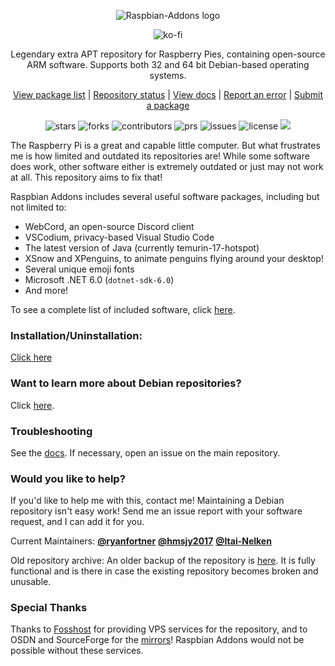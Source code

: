<p align="center">
    <img src="https://raspbian-addons.org/raspbian-addons/icons/logo-square.png" alt="Raspbian-Addons logo">
</p>

<p align="center">
    <img src="https://ko-fi.com/img/githubbutton_sm.svg" href="https://ko-fi.com/D1D476WQM" alt="ko-fi">

<p align="center">Legendary extra APT repository for Raspberry Pies, containing open-source ARM software. Supports both 32 and 64 bit Debian-based operating systems.
<p align="center">
  <a href="https://docs.raspbian-addons.org/package-list">
    View package list</a>
  |
  <a href="https://status.raspbian-addons.org">
    Repository status</a>
  |
  <a href="https://docs.raspbian-addons.org">
    View docs</a>
  |
  <a href="https://github.com/raspbian-addons/raspbian-addons/issues/new?assignees=&labels=bug&template=bug_report.md&title=%5Bbug%5D%3A+">
    Report an error</a>
  |
  <a href="https://github.com/raspbian-addons/raspbian-addons/issues/new?assignees=&labels=package+submission&template=package_submission.yaml&title=%5BPackage+submission%5D%3A+">
    Submit a package</a>

<p align="center">
    <img src="https://img.shields.io/github/stars/raspbian-addons/raspbian-addons" alt="stars">
    <img src="https://img.shields.io/github/forks/raspbian-addons/raspbian-addons" alt="forks">
    <img src="https://img.shields.io/github/contributors/raspbian-addons/raspbian-addons" alt="contributors">
    <img src="https://img.shields.io/github/issues-pr/raspbian-addons/raspbian-addons" alt="prs">
    <img src="https://img.shields.io/github/issues/raspbian-addons/raspbian-addons" alt="issues">
    <img src="https://img.shields.io/github/license/raspbian-addons/raspbian-addons" alt="license">
    <a href="https://hits.seeyoufarm.com"><img src="https://hits.seeyoufarm.com/api/count/incr/badge.svg?url=https%3A%2F%2Fgithub.com%2Fraspbian-addons%2Fraspbian-addons&count_bg=%2379C83D&title_bg=%23555555&icon=debian.svg&icon_color=%23E7E7E7&title=views&edge_flat=false"/></a>
    
The Raspberry Pi is a great and capable little computer. But what frustrates me is how limited and outdated its repositories are! While some software does work, other software either is extremely outdated or just may not work at all. This repository aims to fix that!

Raspbian Addons includes several useful software packages, including but not limited to:
- WebCord, an open-source Discord client
- VSCodium, privacy-based Visual Studio Code
- The latest version of Java (currently temurin-17-hotspot)
- XSnow and XPenguins, to animate penguins flying around your desktop!
- Several unique emoji fonts
- Microsoft .NET 6.0 (`dotnet-sdk-6.0`)
- And more!
    
To see a complete list of included software, click [here](https://docs.raspbian-addons.org/package-list).

### **Installation/Uninstallation:**

[Click here](https://docs.raspbian-addons.org/install/)

### Want to learn more about Debian repositories?

Click [here](https://docs.raspbian-addons.org/about/how-does-it-work/).

### Troubleshooting

See the [docs](https://docs.raspbian-addons.org/troubleshooting/common-issues/). If necessary, open an issue on the main repository.

### Would you like to help?

If you'd like to help me with this, contact me! Maintaining a Debian repository isn't easy work! Send me an issue report with your software request, and I can add it for you.

Current Maintainers: [**@ryanfortner**](https://github.com/ryanfortner) [**@hmsjy2017**](https://github.com/hmsjy2017) [**@Itai-Nelken**](https://github.com/Itai-Nelken/)

Old repository archive: An older backup of the repository is [here](https://archive.org/download/old-repo-archive/old-repo-archive.zip). It is fully functional and is there in case the existing repository becomes broken and unusable.

### Special Thanks

Thanks to [Fosshost](https://fosshost.org/) for providing VPS services for the repository, and to OSDN and SourceForge for the [mirrors](https://github.com/raspbian-addons/mirrors)! Raspbian Addons would not be possible without these services.
